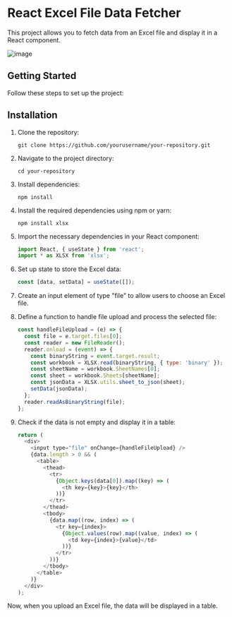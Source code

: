 # React Excel File Data Fetcher

This project allows you to fetch data from an Excel file and display it in a React component.

![image](https://github.com/lexzer42/fetch-data-from-excel-file/assets/134535937/cdb1bc52-1330-446b-92b1-b0c1eac7367e)

## Getting Started

Follow these steps to set up the project:

## Installation

1. Clone the repository:
   ```
   git clone https://github.com/yourusername/your-repository.git
   ```

2. Navigate to the project directory:
   ```
   cd your-repository
   ```

3. Install dependencies:
   ```
   npm install
   ```

1. Install the required dependencies using npm or yarn:
   ```
   npm install xlsx
   ```

2. Import the necessary dependencies in your React component:
   ```javascript
   import React, { useState } from 'react';
   import * as XLSX from 'xlsx';
   ```

3. Set up state to store the Excel data:
   ```javascript
   const [data, setData] = useState([]);
   ```

4. Create an input element of type "file" to allow users to choose an Excel file.

5. Define a function to handle file upload and process the selected file:
   ```javascript
   const handleFileUpload = (e) => {
     const file = e.target.files[0];
     const reader = new FileReader();
     reader.onload = (event) => {
       const binaryString = event.target.result;
       const workbook = XLSX.read(binaryString, { type: 'binary' });
       const sheetName = workbook.SheetNames[0];
       const sheet = workbook.Sheets[sheetName];
       const jsonData = XLSX.utils.sheet_to_json(sheet);
       setData(jsonData);
     };
     reader.readAsBinaryString(file);
   };
   ```

6. Check if the data is not empty and display it in a table:
   ```javascript
   return (
     <div>
       <input type="file" onChange={handleFileUpload} />
       {data.length > 0 && (
         <table>
           <thead>
             <tr>
               {Object.keys(data[0]).map((key) => (
                 <th key={key}>{key}</th>
               ))}
             </tr>
           </thead>
           <tbody>
             {data.map((row, index) => (
               <tr key={index}>
                 {Object.values(row).map((value, index) => (
                   <td key={index}>{value}</td>
                 ))}
               </tr>
             ))}
           </tbody>
         </table>
       )}
     </div>
   );
   ```

Now, when you upload an Excel file, the data will be displayed in a table.
